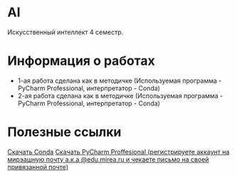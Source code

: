 # AI
Искусственный интеллект 4 семестр.
# Информация о работах
- 1-ая работа сделана как в методичке (Используемая программа - PyCharm Professional, интерпретатор - Conda)
- 2-ая работа сделана как в методичке (Используемая программа - PyCharm Professional, интерпретатор - Conda)
# Полезные ссылки
[Скачать Conda](https://www.anaconda.com/products/distribution)
[Скачать PyCharm Proffesional (регистрируете аккаунт на мирэашную почту а.к.а @edu.mirea.ru и чекаете письмо на своей привязанной почте)](https://www.jetbrains.com/ru-ru/pycharm/download/)
